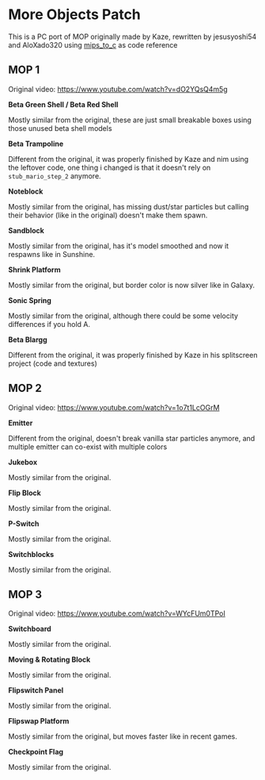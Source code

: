 # More Objects Patch
This is a PC port of MOP originally made by Kaze, rewritten by jesusyoshi54 and AloXado320 using [mips_to_c](https://github.com/matt-kempster/mips_to_c) as code reference

## MOP 1

Original video: https://www.youtube.com/watch?v=dO2YQsQ4m5g

**Beta Green Shell / Beta Red Shell**

Mostly similar from the original, these are just small breakable boxes using those unused beta shell models

**Beta Trampoline**

Different from the original, it was properly finished by Kaze and nim using the leftover code, one thing i changed is that it doesn't rely on `stub_mario_step_2` anymore.

**Noteblock**

Mostly similar from the original, has missing dust/star particles but calling their behavior (like in the original) doesn't make them spawn.

**Sandblock**

Mostly similar from the original, has it's model smoothed and now it respawns like in Sunshine.

**Shrink Platform**

Mostly similar from the original, but border color is now silver like in Galaxy.

**Sonic Spring**

Mostly similar from the original, although there could be some velocity differences if you hold A.

**Beta Blargg**

Different from the original, it was properly finished by Kaze in his splitscreen project (code and textures)

## MOP 2

Original video: https://www.youtube.com/watch?v=1o7t1LcOGrM

**Emitter**

Different from the original, doesn't break vanilla star particles anymore, and multiple emitter can co-exist with multiple colors

**Jukebox**

Mostly similar from the original.

**Flip Block**

Mostly similar from the original.

**P-Switch**

Mostly similar from the original.

**Switchblocks**

Mostly similar from the original.

## MOP 3

Original video: https://www.youtube.com/watch?v=WYcFUm0TPoI

**Switchboard**

Mostly similar from the original.

**Moving & Rotating Block**

Mostly similar from the original.

**Flipswitch Panel**

Mostly similar from the original.

**Flipswap Platform**

Mostly similar from the original, but moves faster like in recent games.

**Checkpoint Flag**

Mostly similar from the original.
